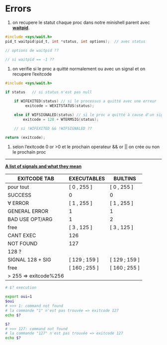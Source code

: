 # Errors

1. on recupere le statut chaque proc dans notre minishell parent avec [**waitpid**](http://manpagesfr.free.fr/man/man2/wait.2.html).

```c
#include <sys/wait.h>
pid_t waitpid(pid_t, int *status, int options);  // avec status

// options de waitpid ??

// si waitpid == -1 ??
```

1. on verifie si le proc a quitté normalement ou avec un signal et on recupere l’exitcode

```c
#include <sys/wait.h>

if status   // si status n'est pas null

	if WIFEXITED(status) // si le processus a quitté avec une erreur
		 exitcode = WEXITSTATUS(status);

	else if WIFSIGNALED(status) // si le proc a quitté à cause d'un signal
		exitcode = 128 + WTERMSIG(status);

	// si !WIFEXITED && !WIFSIGNALED ??

return (exitcode);

```

1. selon l’exitcode 0 or >0 et le prochain operateur && or || on crée ou non le prochain proc

---

[**A list of signals and what they mean**](https://www-uxsup.csx.cam.ac.uk/courses/moved.Building/signals.pdf)

| EXITCODE TAB | EXECUTABLES | BUILTINS |
| --- | --- | --- |
| pour tout | [ 0 , 255 ] | [ 0 , 255 ] |
| SUCCESS | 0 | 0 |
| ∀ ERROR | [ 1 , 255 ] | [ 1 , 255 ] |
| GENERAL ERROR | 1 | 1 |
| BAD USE OPT/ARG | 1 | 2 |
| free | [ 3 , 125 ] | [ 3 , 125 ] |
| CANT EXEC | 126 |  |
| NOT FOUND | 127 |  |
| 128 ? |  |  |
| SIGNAL 128 + SIG | [ 129 ; 159 ] | [ 129 ; 159 ] |
| free | [ 160 ; 255 ] | [ 160 ; 255 ] |
| > 255 ⇒ exitcode%256 |  |  |

```bash
# $? execution

export oui=1
$oui
# >>> 1: command not found
# la commande "1" n'est pas trouvée => exitcode 127
echo $?

$?
# >>> 127: command not found
# la commande "127" n'est pas trouvée => exitcode 127
echo $?
```